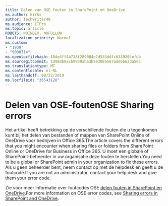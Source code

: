 ```yaml
---
title: Delen van OSE fouten in SharePoint en OneDrive
ms.author: kirks
author: Techwriter40
ms.audience: ITPro
ms.topic: article
ROBOTS: NOINDEX, NOFOLLOW
localization_priority: Normal
ms.custom:
- "1939"
- "9000314"
ms.openlocfilehash: 18de4ff4b738f289084e7d533ddfc6339204efdb
ms.sourcegitcommit: 1d98db8acb9959aba3b5e308a567ade6b62da56c
ms.translationtype: MT
ms.contentlocale: nl-NL
ms.lasthandoff: 08/22/2019
ms.locfileid: "36543128"
---
```

# <a name="ose-sharing-errors"></a><span data-ttu-id="e22d9-102">Delen van OSE-fouten</span><span class="sxs-lookup"><span data-stu-id="e22d9-102">OSE Sharing errors</span></span>

<span data-ttu-id="e22d9-103">Het artikel heeft betrekking op de verschillende fouten die u tegenkomen kunt bij het delen van bestanden of mappen van SharePoint Online of OneDrive voor bedrijven in Office 365.</span><span class="sxs-lookup"><span data-stu-id="e22d9-103">The article covers the different errors that you might encounter when sharing files or folders from SharePoint Online or OneDrive for Business in Office 365.</span></span> <span data-ttu-id="e22d9-104">U moet een globale of SharePoint-beheerder in uw organisatie deze fouten te herstellen.</span><span class="sxs-lookup"><span data-stu-id="e22d9-104">You need to be a global or SharePoint admin in your organization to fix these errors.</span></span> <span data-ttu-id="e22d9-105">Als u geen beheerder bent, neem contact op met de helpdesk en geeft u de foutcode.</span><span class="sxs-lookup"><span data-stu-id="e22d9-105">If you are not an administrator, contact your help desk and give them your error code.</span></span>

<span data-ttu-id="e22d9-106">Zie voor meer informatie over foutcodes OSE [delen fouten in SharePoint en OneDrive](https://docs.microsoft.com/sharepoint/sharepoint-onedrive-error-message).</span><span class="sxs-lookup"><span data-stu-id="e22d9-106">For more information on OSE error codes, see [Sharing errors in SharePoint and OneDrive](https://docs.microsoft.com/sharepoint/sharepoint-onedrive-error-message).</span></span>
